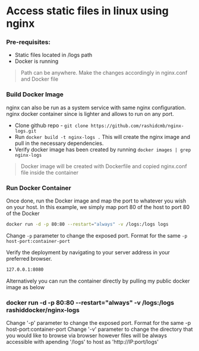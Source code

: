 # Access static files in linux using nginx 

### Pre-requisites:
 - Static files located in /logs path 
 - Docker is running 
 > Path can be anywhere. Make the changes accordingly in nginx.conf and Docker file


### Build Docker Image

nginx can also be run as a system service with same nginx configuration. nginx docker container since is lighter and allows to run on any port.  

  - Clone github repo - `git clone https://github.com/rashidcmb/nginx-logs.git`
  - Run `docker build -t nginx-logs .` 
        This will create the nginx image and pull in the necessary dependencies. 
  - Verify docker image has been created by running `docker images | grep nginx-logs`
 
> Docker image will be created with Dockerfile and copied nginx.conf file inside the container

### Run Docker Container
Once done, run the Docker image and map the port to whatever you wish on your host. In this example, we simply map port 80 of the host to port 80 of the Docker

```sh
docker run -d -p 80:80 --restart="always" -v /logs:/logs logs
```
Change `-p` parameter to change the exposed port. Format for the same `-p host-port:container-port`

Verify the deployment by navigating to your server address in your preferred browser.
```sh
127.0.0.1:8080
```

Alternatively you can run the container directly by pulling my public docker image as below

### docker run -d -p 80:80 --restart="always" -v /logs:/logs rashiddocker/nginx-logs

Change '-p' parameter to change the exposed port. Format for the same -p host-port:container-port
Change '-v' parameter to change the directory that you would like to browse via browser however files will be always accessible with apending '/logs' to host as 'http://IP:port/logs'
